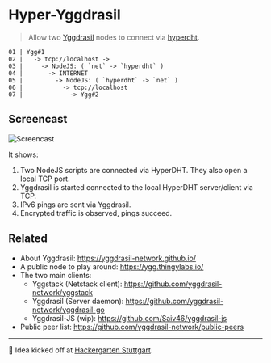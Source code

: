 # Hyper-Yggdrasil

> Allow two [Yggdrasil](https://yggdrasil-network.github.io/) nodes to connect via [hyperdht](https://github.com/holepunchto/hyperdht).

```
01 | Ygg#1
02 |   -> tcp://localhost ->
03 |     -> NodeJS: ( `net` -> `hyperdht` )
04 |       -> INTERNET
05 |         -> NodeJS: ( `hyperdht` -> `net` )
06 |           -> tcp://localhost
07 |             -> Ygg#2
```

## Screencast

![Screencast](screencast.gif)

It shows:

1. Two NodeJS scripts are connected via HyperDHT. They also open a local TCP port.
2. Yggdrasil is started connected to the local HyperDHT server/client via TCP.
3. IPv6 pings are sent via Yggdrasil.
4. Encrypted traffic is observed, pings succeed.

## Related

- About Yggdrasil: https://yggdrasil-network.github.io/
- A public node to play around: https://ygg.thingylabs.io/
- The two main clients:
   - Yggstack (Netstack client): https://github.com/yggdrasil-network/yggstack
   - Yggdrasil (Server daemon): https://github.com/yggdrasil-network/yggdrasil-go
   - Yggdrasil-JS (wip): https://github.com/Saiv46/yggdrasil-js
- Public peer list: https://github.com/yggdrasil-network/public-peers

***
👋 Idea kicked off at [Hackergarten Stuttgart](https://www.meetup.com/de-DE/hackergarten-stuttgart/).

